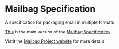 # Mailbag Specification
A specification for packaging email in multiple formats

[This](mailbag.md) is the main version of the [Mailbag Specification](https://archives.albany.edu/mailbag/spec/).

Vistit the [Mailbag Project website](https://archives.albany.edu/mailbag/) for more details.